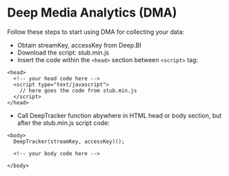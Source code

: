 # Deep Media Analytics (DMA)
Follow these steps to start using DMA for collecting your data:

* Obtain streamKey, accessKey from Deep.BI
* Download the script: stub.min.js
* Insert the code within the ```<head>``` section between ```<script>``` tag:

```
<head>
  <!-- your head code here -->
  <script type="text/javascript">
    // here goes the code from stub.min.js
  </script>
</head>

```

* Call DeepTracker function abywhere in HTML head or body section, but after the stub.min.js script code:

```
<body>
  DeepTracker(streamKey, accessKey)();
  
  <!-- your body code here -->

</body>
```